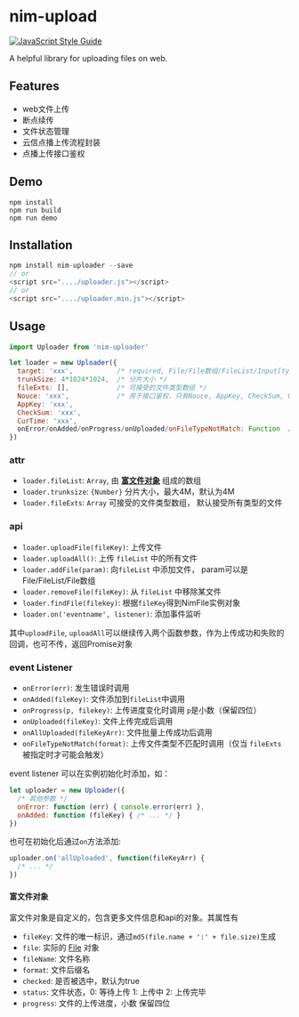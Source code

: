# nim-upload

[![JavaScript Style Guide](https://img.shields.io/badge/code_style-standard-brightgreen.svg)](https://standardjs.com)

A helpful library for uploading files on web.

## Features

- web文件上传
- 断点续传
- 文件状态管理
- 云信点播上传流程封装
- 点播上传接口鉴权

## Demo

```
npm install
npm run build
npm run demo
```

## Installation

```javascript
npm install nim-uploader --save
// or
<script src="..../uploader.js"></script>
// or
<script src="..../uploader.min.js"></script>
```

## Usage

```javascript
import Uploader from 'nim-uploader'

let loader = new Uploader({
  target: 'xxx',           /* required, File/File数组/FileList/Input[type='file']DOM */
  trunkSize: 4*1024*1024,  /* 分片大小 */
  fileExts: [],            /* 可接受的文件类型数组 */
  Nouce: 'xxx',            /* 用于接口鉴权，只有Nouce, AppKey, CheckSum, CurTime都传入时，才会进行接口鉴权 */
  AppKey: 'xxx',
  CheckSum: 'xxx',
  CurTime: 'xxx',
  onError/onAdded/onProgress/onUploaded/onFileTypeNotMatch: Function  /* 事件监听函数 */
})
```

### attr

- `loader.fileList`: `Array`, 由 **[富文件对象](#富文件对象)** 组成的数组
- `loader.trunksize`: `{Number}` 分片大小，最大4M，默认为4M
- `loader.fileExts`: `Array` 可接受的文件类型数组， 默认接受所有类型的文件

### api

- `loader.uploadFile(fileKey)`: 上传文件
- `loader.uploadAll()`: 上传 `fileList` 中的所有文件
- `loader.addFile(param)`: 向`fileList` 中添加文件， param可以是File/FileList/File数组
- `loader.removeFile(fileKey)`: 从 `fileList` 中移除某文件
- `loader.findFile(filekey)`: 根据`fileKey`得到NimFile实例对象
- `loader.on('eventname', listener)`: 添加事件监听

其中`uploadFile`, `uploadAll`可以继续传入两个函数参数，作为上传成功和失败的回调，也可不传，返回Promise对象

### event Listener

- `onError(err)`: 发生错误时调用
- `onAdded(fileKey)`: 文件添加到`fileList`中调用
- `onProgress(p, filekey)`: 上传进度变化时调用 `p`是小数（保留四位）
- `onUploaded(fileKey)`: 文件上传完成后调用
- `onAllUploaded(fileKeyArr)`: 文件批量上传成功后调用
- `onFileTypeNotMatch(format)`: 上传文件类型不匹配时调用（仅当 `fileExts` 被指定时才可能会触发）

event listener 可以在实例初始化时添加，如：

```javascript
let uploader = new Uploader({
  /* 其他参数 */
  onError: function (err) { console.error(err) },
  onAdded: function (fileKey) { /* ... */ }
})
```

也可在初始化后通过`on`方法添加:

```javascript
uploader.on('allUploaded', function(fileKeyArr) {
  /* ... */
})
```

#### 富文件对象

富文件对象是自定义的，包含更多文件信息和api的对象。其属性有

- `fileKey`: 文件的唯一标识，通过`md5(file.name + ':' + file.size)`生成
- `file`: 实际的 [File](https://developer.mozilla.org/zh-CN/docs/Web/API/File) 对象
- `fileName`: 文件名称
- `format`: 文件后缀名
- `checked`: 是否被选中，默认为true
- `status`: 文件状态，0: 等待上传 1: 上传中 2: 上传完毕
- `progress`: 文件的上传进度，小数 保留四位
